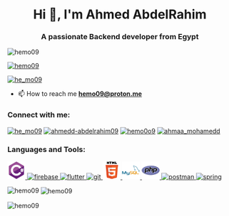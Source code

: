 <h1 align="center">Hi 👋, I'm Ahmed AbdelRahim</h1>
<h3 align="center">A passionate Backend developer from Egypt</h3>

<p align="left"> <img src="https://komarev.com/ghpvc/?username=hemo09&label=Profile%20views&color=0e75b6&style=flat" alt="hemo09" /> </p>

<p align="left"> <a href="https://github.com/ryo-ma/github-profile-trophy"><img src="https://github-profile-trophy.vercel.app/?username=hemo09" alt="hemo09" /></a> </p>

<p align="left"> <a href="https://twitter.com/he_mo09" target="blank"><img src="https://img.shields.io/twitter/follow/he_mo09?logo=twitter&style=for-the-badge" alt="he_mo09" /></a> </p>

- 📫 How to reach me **hemo09@proton.me**

<h3 align="left">Connect with me:</h3>
<p align="left">
<a href="https://twitter.com/he_mo09" target="blank"><img align="center" src="https://raw.githubusercontent.com/rahuldkjain/github-profile-readme-generator/master/src/images/icons/Social/twitter.svg" alt="he_mo09" height="30" width="40" /></a>
<a href="https://linkedin.com/in/ahmedd-abdelrahim09" target="blank"><img align="center" src="https://raw.githubusercontent.com/rahuldkjain/github-profile-readme-generator/master/src/images/icons/Social/linked-in-alt.svg" alt="ahmedd-abdelrahim09" height="30" width="40" /></a>
<a href="https://fb.com/hemo0o9" target="blank"><img align="center" src="https://raw.githubusercontent.com/rahuldkjain/github-profile-readme-generator/master/src/images/icons/Social/facebook.svg" alt="hemo0o9" height="30" width="40" /></a>
<a href="https://instagram.com/ahmaa_mohamedd" target="blank"><img align="center" src="https://raw.githubusercontent.com/rahuldkjain/github-profile-readme-generator/master/src/images/icons/Social/instagram.svg" alt="ahmaa_mohamedd" height="30" width="40" /></a>
</p>

<h3 align="left">Languages and Tools:</h3>
<p align="left">  <a href="https://www.w3schools.com/cs/" target="_blank" rel="noreferrer"> <img src="https://raw.githubusercontent.com/devicons/devicon/master/icons/csharp/csharp-original.svg" alt="csharp" width="40" height="40"/> </a> <a href="https://firebase.google.com/" target="_blank" rel="noreferrer"> <img src="https://www.vectorlogo.zone/logos/firebase/firebase-icon.svg" alt="firebase" width="40" height="40"/> </a> <a href="https://flutter.dev" target="_blank" rel="noreferrer"> <img src="https://www.vectorlogo.zone/logos/flutterio/flutterio-icon.svg" alt="flutter" width="40" height="40"/> </a> <a href="https://git-scm.com/" target="_blank" rel="noreferrer"> <img src="https://www.vectorlogo.zone/logos/git-scm/git-scm-icon.svg" alt="git" width="40" height="40"/> </a> <a href="https://www.w3.org/html/" target="_blank" rel="noreferrer"> <img src="https://raw.githubusercontent.com/devicons/devicon/master/icons/html5/html5-original-wordmark.svg" alt="html5" width="40" height="40"/> </a> <a href="https://www.mysql.com/" target="_blank" rel="noreferrer"> <img src="https://raw.githubusercontent.com/devicons/devicon/master/icons/mysql/mysql-original-wordmark.svg" alt="mysql" width="40" height="40"/> </a> <a href="https://www.php.net" target="_blank" rel="noreferrer"> <img src="https://raw.githubusercontent.com/devicons/devicon/master/icons/php/php-original.svg" alt="php" width="40" height="40"/> </a> <a href="https://postman.com" target="_blank" rel="noreferrer"> <img src="https://www.vectorlogo.zone/logos/getpostman/getpostman-icon.svg" alt="postman" width="40" height="40"/> </a> <a href="https://spring.io/" target="_blank" rel="noreferrer"> <img src="https://www.vectorlogo.zone/logos/springio/springio-icon.svg" alt="spring" width="40" height="40"/> </a> </p>

<p><img align="left" src="https://github-readme-stats.vercel.app/api/top-langs?username=hemo09&show_icons=true&locale=en&layout=compact" alt="hemo09" /></p>

<p>&nbsp;<img align="center" src="https://github-readme-stats.vercel.app/api?username=hemo09&show_icons=true&locale=en" alt="hemo09" /></p>

<p><img align="center" src="https://github-readme-streak-stats.herokuapp.com/?user=hemo09&" alt="hemo09" /></p>
